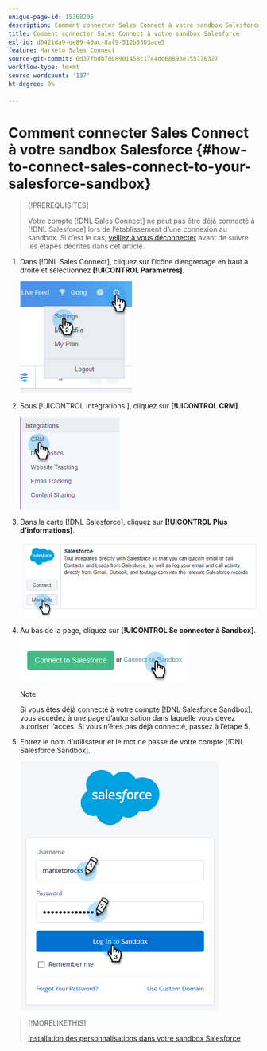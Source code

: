 ```yaml
---
unique-page-id: 15368205
description: Comment connecter Sales Connect à votre sandbox Salesforce - Documents Marketo - Documentation du produit
title: Comment connecter Sales Connect à votre sandbox Salesforce
exl-id: d6421da9-de89-40ac-8af9-512b5303ace5
feature: Marketo Sales Connect
source-git-commit: 0d37fbdb7d08901458c1744dc68893e155176327
workflow-type: tm+mt
source-wordcount: '137'
ht-degree: 0%

---
```


# Comment connecter Sales Connect à votre sandbox Salesforce {#how-to-connect-sales-connect-to-your-salesforce-sandbox}

>[!PREREQUISITES]
>
>Votre compte [!DNL  Sales Connect] ne peut pas être déjà connecté à [!DNL Salesforce] lors de l’établissement d’une connexion au sandbox. Si c’est le cas, [veillez à vous déconnecter](/help/marketo/product-docs/marketo-sales-connect/crm/salesforce-integration/disconnect-salesforce-from-your-sales-connect-account.md) avant de suivre les étapes décrites dans cet article.

1. Dans [!DNL Sales Connect], cliquez sur l’icône d’engrenage en haut à droite et sélectionnez **[!UICONTROL Paramètres]**.

   ![](assets/one-2.png)

1. Sous [!UICONTROL  Intégrations ], cliquez sur **[!UICONTROL CRM]**.

   ![](assets/two-2.png)

1. Dans la carte [!DNL Salesforce], cliquez sur **[!UICONTROL Plus d’informations]**.

   ![](assets/three-2.png)

1. Au bas de la page, cliquez sur **[!UICONTROL Se connecter à Sandbox]**.

   ![](assets/four-2.png)

   >[!NOTE]
   >
   >Si vous êtes déjà connecté à votre compte [!DNL Salesforce Sandbox], vous accédez à une page d’autorisation dans laquelle vous devez autoriser l’accès. Si vous n’êtes pas déjà connecté, passez à l’étape 5.

1. Entrez le nom d&#39;utilisateur et le mot de passe de votre compte [!DNL Salesforce Sandbox].

   ![](assets/five-2.png)

>[!MORELIKETHIS]
>
>[Installation des personnalisations dans votre sandbox Salesforce](/help/marketo/product-docs/marketo-sales-connect/crm/salesforce-customization/how-to-install-customizations-in-your-salesforce-sandbox.md)
